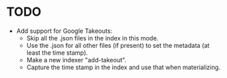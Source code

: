 # TODO

* Add support for Google Takeouts:
    * Skip all the .json files in the index in this mode.
    * Use the .json for all other files (if present) to set the metadata (at least the time stamp).
    * Make a new indexer "add-takeout".
    * Capture the time stamp in the index and use that when materializing.